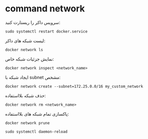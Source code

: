 #  command network


سرویس داکر را ریستارت کنید:
```
sudo systemctl restart docker.service
```


لیست شبکه های داکر:
```
docker network ls
```


نمایش جزئیات شبکه خاص:

```
docker network inspect <network_name>
```


ایجاد شبکه با subnet مشخص:

```
docker network create --subnet=172.25.0.0/16 my_custom_network
```

حذف شبکه بلااستفاده:
```
docker network rm <network_name>
```

پاکسازی تمام شبکه های بلااستفاده:


```
docker network prune
```

```
sudo systemctl daemon-reload
```
